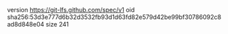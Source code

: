 version https://git-lfs.github.com/spec/v1
oid sha256:53d3e777d6b32d3532fb93d1d63fd82e579d42be99bf30786092c8ad8d848e04
size 241
